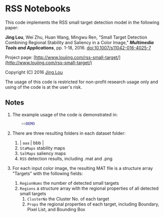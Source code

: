 # RSS Notebooks

This code implements the RSS small target detection model in the following paper:

**Jing Lou**, Wei Zhu, Huan Wang, Mingwu Ren, "Small Target Detection Combining Regional Stability and Saliency in a Color Image," ***Multimedia Tools and Applications***, pp. 1-18, 2016. [doi:10.1007/s11042-016-4025-7](http://link.springer.com/article/10.1007/s11042-016-4025-7)

Project page: [http://www.loujing.com/rss-small-target/](http://www.loujing.com/rss-small-target/)

Copyright (C) 2016 [Jing Lou](http://www.loujing.com)

The usage of this code is restricted for non-profit research usage only and using of the code is at the user's risk.


## Notes

 1. The example usage of the code is demonstrated in:
	```matlab
		>>DEMO
	```

 2. There are three resulting folders in each dataset folder:
	 1. | `aaa`        | bbb           |
	 1. `StaMaps`		stability maps
	 2. `SalMaps`		saliency maps
	 3. `RSS`			detection results, including .mat and .png

 3. For each input color image, the resulting MAT file is a structure array "Targets" with the following fields:
	 1. `RegionNums`	the number of detected small targets
	 2. `Regions`		a structure array with the regional properties of all detected small targets
		 1. `ClusterNo`	the Cluster No. of each target
		 2. `Props`		the regional properties of each target, including Boundary, Pixel List, and Bounding Box